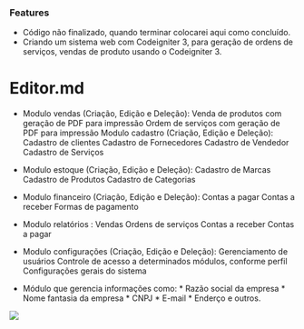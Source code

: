 ### Features
- Código não finalizado, quando terminar colocarei aqui como concluído.
- Criando um sistema web com Codeigniter 3, para geração de ordens de serviços, vendas de produto usando o Codeigniter 3.

# Editor.md

- Modulo vendas (Criação, Edição e Deleção):
      Venda de produtos com geração de PDF para impressão
      Ordem de serviços com geração de PDF para impressão
      Modulo cadastro (Criação, Edição e Deleção):
      Cadastro de clientes
      Cadastro de Fornecedores
      Cadastro de Vendedor
      Cadastro de Serviços

- Modulo estoque (Criação, Edição e Deleção):
    Cadastro de Marcas
    Cadastro de Produtos
    Cadastro de Categorias

- Modulo financeiro (Criação, Edição e Deleção):
      Contas a pagar
      Contas a receber
      Formas de pagamento

- Modulo relatórios :
      Vendas
      Ordens de serviços
      Contas a receber
      Contas a pagar

- Modulo configurações (Criação, Edição e Deleção):
      Gerenciamento de usuários
      Controle de acesso a determinados módulos, conforme perfil
      Configurações gerais do sistema

- Módulo que gerencia informações como:
      * Razão social da empresa
      * Nome fantasia da empresa
      * CNPJ
      * E-mail
      * Enderço e outros.

![](https://i.imgur.com/VDpJOB4.png)
